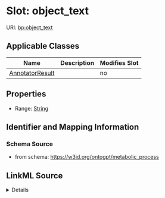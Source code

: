 

# Slot: object_text

URI: [bp:object_text](http://w3id.org/ontogpt/metabolic-process-templateobject_text)



<!-- no inheritance hierarchy -->





## Applicable Classes

| Name | Description | Modifies Slot |
| --- | --- | --- |
| [AnnotatorResult](AnnotatorResult.md) |  |  no  |







## Properties

* Range: [String](String.md)





## Identifier and Mapping Information







### Schema Source


* from schema: https://w3id.org/ontogpt/metabolic_process




## LinkML Source

<details>
```yaml
name: object_text
from_schema: https://w3id.org/ontogpt/metabolic_process
rank: 1000
alias: object_text
owner: AnnotatorResult
domain_of:
- AnnotatorResult
range: string

```
</details>